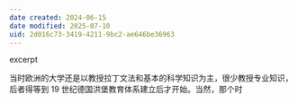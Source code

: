 ```yaml
---
date created: 2024-06-15
date modified: 2025-07-10
uid: 2d016c73-3419-4211-9bc2-ae646be36963
---
```


excerpt

<!-- more -->

当时欧洲的大学还是以教授拉丁文法和基本的科学知识为主，很少教授专业知识，后者得等到 19 世纪德国洪堡教育体系建立后才开始。当然，那个时
